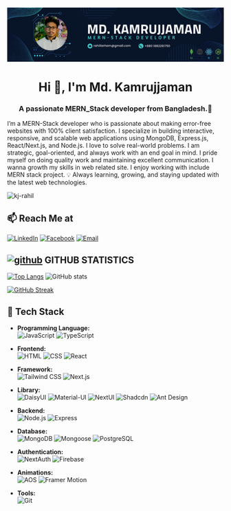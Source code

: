 ![I am GitHub Readme Generator's creator](https://raw.githubusercontent.com/Kj-RahiL/Kj-RahiL/refs/heads/main/Banner%20.png)

<h1 align="center">Hi 👋, I'm Md. Kamrujjaman</h1>
<h3 align="center">A passionate MERN_Stack developer from Bangladesh.🚀</h3>


I’m a MERN-Stack developer who is passionate about making error-free websites with 100% client satisfaction. I specialize in building interactive, responsive, and scalable web applications using MongoDB, Express.js, React/Next.js, and Node.js. I love to solve real-world problems. I am strategic, goal-oriented, and always work with an end goal in mind.  I pride myself on doing quality work and maintaining excellent communication. I wanna growth my skills in web related site. I enjoy working with include MERN stack project.
💡 Always learning, growing, and staying updated with the latest web technologies.

<p align="left"> <img src="https://komarev.com/ghpvc/?username=kj-rahil&label=Profile%20views&color=0e75b6&style=flat" alt="kj-rahil" /> </p>


## 📫 Reach Me at

[![LinkedIn](https://img.shields.io/badge/LinkedIn-%230A66C2.svg?style=for-the-badge&logo=LinkedIn&logoColor=white)](https://linkedin.com/in/kj-rahil)
[![Facebook](https://img.shields.io/badge/Facebook-%1877F2.svg?style=for-the-badge&logo=Facebook&logoColor=white)](https://fb.com/kj.rahil)
[![Email](https://img.shields.io/badge/Email-%23D14836.svg?style=for-the-badge&logo=Gmail&logoColor=white)](mailto:rahiilarham@gmail.com)


## [<img src='https://cdn.jsdelivr.net/npm/simple-icons@3.0.1/icons/github.svg' alt='github' height='40'>](https://github.com/Kj-RahiL)  GITHUB STATISTICS

[![Top Langs](https://github-readme-stats.vercel.app/api/top-langs/?username=Kj-RahiL)](https://github.com/anuraghazra/github-readme-stats) ![GitHub stats](https://github-readme-stats.vercel.app/api?username=Kj-RahiL&show_icons=true)  

[![GitHub Streak](https://github-readme-streak-stats.herokuapp.com?user=Kj-RahiL&theme=neon&hide_border=true)](https://git.io/streak-stats)


## 🚀 Tech Stack

- **Programming Language:**  
   ![JavaScript](https://img.shields.io/badge/JavaScript-%23F7DF1E.svg?style=flat-square&logo=javascript&logoColor=white)
   ![TypeScript](https://img.shields.io/badge/TypeScript-%23007ACC.svg?style=flat-square&logo=typescript&logoColor=white)

- **Frontend:**  
   ![HTML](https://img.shields.io/badge/HTML-%23E34F26.svg?style=flat-square&logo=html5&logoColor=white)
   ![CSS](https://img.shields.io/badge/CSS-%231572B6.svg?style=flat-square&logo=css3&logoColor=white)
   ![React](https://img.shields.io/badge/React-%2361DAFB.svg?style=flat-square&logo=react&logoColor=white)

- **Framework:**  
   ![Tailwind CSS](https://img.shields.io/badge/Tailwind_CSS-%231a202c.svg?style=flat-square&logo=tailwind-css&logoColor=white)
  ![Next.js](https://img.shields.io/badge/Next.js-%23000000.svg?style=flat-square&logo=next.js&logoColor=white)

- **Library:**  
   ![DaisyUI](https://img.shields.io/badge/DaisyUI-%23212121.svg?style=flat-square)
   ![Material-UI](https://img.shields.io/badge/Material--UI-%230081CB.svg?style=flat-square&logo=material-ui&logoColor=white)
   ![NextUI](https://img.shields.io/badge/NextUI-%23000000.svg?style=flat-square)
   ![Shadcdn](https://img.shields.io/badge/Shadcdn-%23333333.svg?style=flat-square)
   ![Ant Design](https://img.shields.io/badge/Ant_Design-%230170FE.svg?style=flat-square&logo=ant-design&logoColor=white)

- **Backend:**  
   ![Node.js](https://img.shields.io/badge/Node.js-%23339933.svg?style=flat-square&logo=node.js&logoColor=white)
   ![Express](https://img.shields.io/badge/Express-%23000000.svg?style=flat-square&logo=express&logoColor=white)

- **Database:**  
   ![MongoDB](https://img.shields.io/badge/MongoDB-%2347A248.svg?style=flat-square&logo=mongodb&logoColor=white)
  ![Mongoose](https://img.shields.io/badge/Mongoose-%236CAA34.svg?style=flat-square&logo=mongoose&logoColor=white)
  ![PostgreSQL](https://img.shields.io/badge/PostgreSQL-%23336791.svg?style=flat-square&logo=postgresql&logoColor=white)

- **Authentication:**  
   ![NextAuth](https://img.shields.io/badge/NextAuth-%23000000.svg?style=flat-square&logo=next.js&logoColor=white)
   ![Firebase](https://img.shields.io/badge/Firebase-%23FFCA28.svg?style=flat-square&logo=firebase&logoColor=black)

- **Animations:**  
   ![AOS](https://img.shields.io/badge/AOS-%2334B5C9.svg?style=flat-square)
   ![Framer Motion](https://img.shields.io/badge/Framer_Motion-%23000000.svg?style=flat-square&logo=framer&logoColor=white)

- **Tools:**  
   ![Git](https://img.shields.io/badge/Git-%23F05032.svg?style=flat-square&logo=git&logoColor=white)


